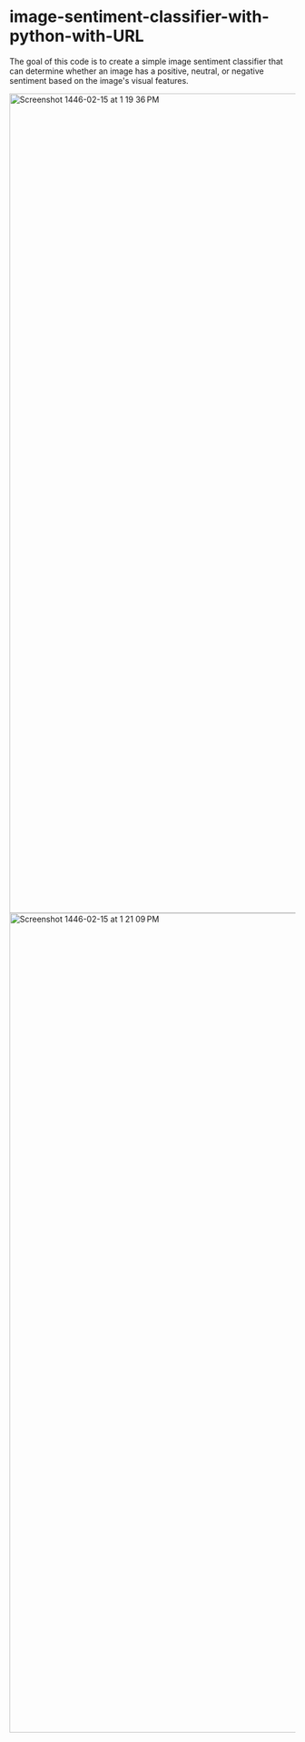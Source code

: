 # image-sentiment-classifier-with-python-with-URL
The goal of this code is to create a simple image sentiment classifier that can determine whether an image has a positive, neutral, or negative sentiment based on the image's visual features.

<img width="1440" alt="Screenshot 1446-02-15 at 1 19 36 PM" src="https://github.com/user-attachments/assets/d4627849-9d77-41a2-aa55-cdd935b82fb2">


<img width="1440" alt="Screenshot 1446-02-15 at 1 21 09 PM" src="https://github.com/user-attachments/assets/9286a4ec-6e66-42f5-9631-1f2bcc8d5631">
